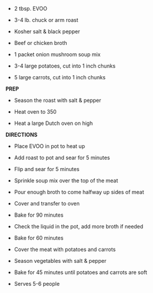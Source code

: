 -   2 tbsp. EVOO

-   3-4 lb. chuck or arm roast

-   Kosher salt & black pepper

-   Beef or chicken broth

-   1 packet onion mushroom soup mix

-   3-4 large potatoes, cut into 1 inch chunks

-   5 large carrots, cut into 1 inch chunks

**PREP**

-   Season the roast with salt & pepper

-   Heat oven to 350

-   Heat a large Dutch oven on high

**DIRECTIONS**

-   Place EVOO in pot to heat up

-   Add roast to pot and sear for 5 minutes

-   Flip and sear for 5 minutes

-   Sprinkle soup mix over the top of the meat

-   Pour enough broth to come halfway up sides of meat

-   Cover and transfer to oven

-   Bake for 90 minutes

-   Check the liquid in the pot, add more broth if needed

-   Bake for 60 minutes

-   Cover the meat with potatoes and carrots

-   Season vegetables with salt & pepper

-   Bake for 45 minutes until potatoes and carrots are soft

-   Serves 5-6 people
